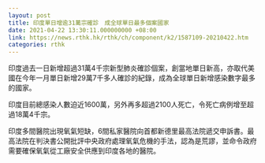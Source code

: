 ```yaml
---
layout: post
title: 印度單日增逾31萬宗確診　成全球單日最多個案國家
date: 2021-04-22 13:30:11.000000000 +08:00
link: https://news.rthk.hk/rthk/ch/component/k2/1587109-20210422.htm
categories: rthk
---
```


印度過去一日新增超過31萬4千宗新型肺炎確診個案，創當地單日新高，亦取代美國在今年一月單日新增29萬7千多人確診的紀錄，成為全球單日新增感染數字最多的國家。

印度目前總感染人數迫近1600萬，另外再多超過2100人死亡，令死亡病例增至超過18萬4千宗。

印度多間醫院出現氧氣短缺，6間私家醫院向首都新德里最高法院遞交申訴書。最高法院在判決書公開批評中央政府處理氧氣危機的手法，認為是荒謬，並命令政府需要確保氧氣從工廠安全供應到印度各地的醫院。
